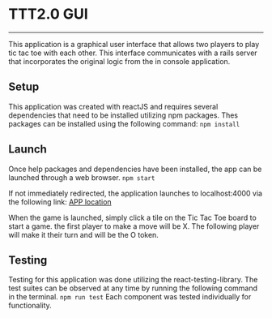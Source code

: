 # TTT2.0 GUI
---
This application is a graphical user interface that allows two players to play tic tac toe with each other. This interface communicates with a rails server that incorporates the original logic from the in console application.

## Setup
This application was created with reactJS  and requires several dependencies that need to be installed utilizing npm packages. Thes packages can be installed using the following command:
`npm install`

## Launch
Once help packages and dependencies have been installed, the app can be launched through a web browser.
`npm start`

If not immediately redirected,  the application launches to localhost:4000 via the following link:
[APP location](http://localhost:4000/)

When the game is launched,  simply click a tile on the Tic Tac Toe board to start a game.  the first player to make a move will be X. The following player will make it their turn  and will be the O token. 

## Testing
Testing for this application was done utilizing the react-testing-library. The test suites can be observed at any time by running the following command in the terminal.
`npm run test`
Each component was tested individually for functionality. 
